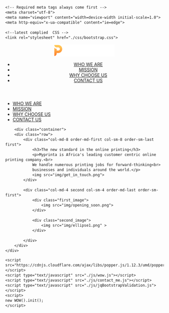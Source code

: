 <!DOCTYPE html>
<html>
<head>
	<title>myPrinta</title>

	<!-- Required meta tags always come first -->
	<meta charset="utf-8">
	<meta name="viewport" content="width=device-width initial-scale=1.0">
	<meta http-equiv="x-ua-compatible" content="ie=edge">
	
	<!--latest complied  CSS -->
	<link rel="stylesheet" href="./css/bootstrap.css">
  <link rel="stylesheet" type="text/css" href="./fonts/font-awesome/css/font-awesome.css">
  <link rel="stylesheet" href="./css/my_printa.css">
  <link rel="stylesheet" href="./css/animate.css">
  <link rel="stylesheet" type="text/css" href="https://cdnjs.cloudflare.com/ajax/libs/baguettebox.js/1.8.1/baguetteBox.min.css">
</head>

<body>
	<header>
		<div class="container">
			<div class="logo">
				<img src="img/myprinta.png" srcset="img/myprinta@2x.png 2x,
             img/myprinta@3x.png 3x"alt="myprinta">
			</div>
			<nav>
				<div class="menu">
					<ul>
						<li class="active"><a href="">WHO WE ARE</a></li>
						<li><a href="">MISSION</a></li>
						<li><a href="">WHY CHOOSE US</a></li>
						<li><a href="">CONTACT US</a></li>
					</ul>
				</div>
			<div class="hamburger">
				<span class="line"></span>
				<span class="line"></span>
				<span class="line"></span>
			</div>
			</nav>
		</header>
		<div class="mobile-menu">
				<ul>
					<li class="active"><a href="#">WHO WE ARE</a></li>
					<li><a href="#">MISSION</a></li>
					<li><a href="#">WHY CHOOSE US</a></li>
					<li><a href="#">CONTACT US</a></li>
				</ul>
			</div>
		</div>
	

		<div class="container">
		<div class="row">
			<div class="col-md-8 order-md-first col-sm-8 order-sm-last first">
				<h3>The new standard in the online printing</h3>
				<p>Myprinta is Africa's leading customer centric online printing company.<br>
				We handle numerous printing jobs for forward-thinking<br>
				businesses and individuals around the world.</p>
				<img src="img/get_in_touch.png">
			</div>

			<div class="col-md-4 second col-sm-4 order-md-last order-sm-first">
				<div class="first_image">
					<img src="img/opening_soon.png">
				</div>

				<div class="second_image">
					<img src="img/ellipse1.png" >
				</div>

			</div>
		</div>
	</div>

<script src="jquery-3.2.1.min.js"></script>
	<script src="https://cdnjs.cloudflare.com/ajax/libs/popper.js/1.12.3/umd/popper.min.js"></script>
	<script type="text/javascript" src="./js/wow.js"></script>
	<script type="text/javascript" src="./js/contact_me.js"></script>
	<script type="text/javascript" src="./js/jqBootstrapValidation.js"></script>
	<script>
	new WOW().init();
	</script>
<script type="text/javascript" src="./js/bootstrap.js"></script>
<script>
	$(".hamburger").click(function(){

		$(this).toggleClass("is-active"); 
		$(".mobile-menu").toggle();
	});
</script>
</body>
</html>

